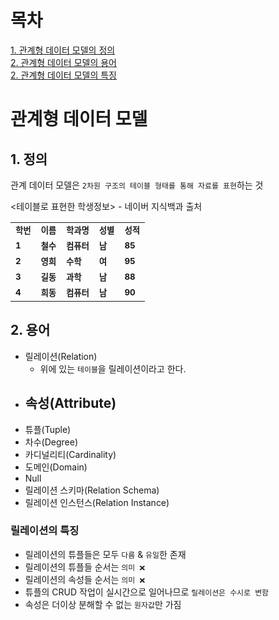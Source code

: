 # 목차
[1. 관계형 데이터 모델의 정의](##정의) <br>
[2. 관계형 데이터 모델의 용어](##용어) <br>
[2. 관계형 데이터 모델의 특징](##특징) <br>

# 관계형 데이터 모델

## 1. 정의
관계 데이터 모델은 `2차원 구조의 테이블 형태를 통해 자료를 표현`하는 것

<테이블로 표현한 학생정보> - 네이버 지식백과 출처
<table>
  <tbody>
    <tr>
      <td>
        <sub>
          <b> 학번 </b>
        </sub>
      </td>
      <td>
        <sub>
          <b> 이름 </b>
        </sub>
      </td>
      <td>
        <sub>
          <b> 학과명 </b>
        </sub>
      </td>
      <td>
        <sub>
          <b> 성별 </b>
        </sub>
      </td>
      <td>
        <sub>
          <b>성적</b>
        </sub>
      </td>
    </tr>
     <tr>
      <td>
        <sub>
          <b> 1 </b>
        </sub>
      </td>
      <td>
        <sub>
          <b> 철수 </b>
        </sub>
      </td>
      <td>
        <sub>
          <b> 컴퓨터 </b>
        </sub>
      </td>
      <td>
        <sub>
          <b> 남 </b>
        </sub>
      </td>
      <td>
        <sub>
          <b> 85 </b>
        </sub>
      </td>
    </tr>
    <tr>
      <td>
        <sub>
          <b> 2 </b>
        </sub>
      </td>
      <td>
        <sub>
          <b> 영희 </b>
        </sub>
      </td>
      <td>
        <sub>
          <b> 수학 </b>
        </sub>
      </td>
      <td>
        <sub>
          <b> 여 </b>
        </sub>
      </td>
      <td>
        <sub>
          <b> 95 </b>
        </sub>
      </td>
    </tr>
    <tr>
      <td>
        <sub>
          <b> 3 </b>
        </sub>
      </td>
      <td>
        <sub>
          <b> 길동 </b>
        </sub>
      </td>
      <td>
        <sub>
          <b> 과학 </b>
        </sub>
      </td>
      <td>
        <sub>
          <b> 남 </b>
        </sub>
      </td>
      <td>
        <sub>
          <b> 88 </b>
        </sub>
      </td>
    </tr>
    <tr>
      <td>
        <sub>
          <b> 4 </b>
        </sub>
      </td>
      <td>
        <sub>
          <b> 희동 </b>
        </sub>
      </td>
      <td>
        <sub>
          <b> 컴퓨터 </b>
        </sub>
      </td>
      <td>
        <sub>
          <b> 남 </b>
        </sub>
      </td>
      <td>
        <sub>
          <b> 90 </b>
        </sub>
      </td>
    </tr>
  </tbody>
</table>

## 2. 용어
* 릴레이션(Relation)
  - 위에 있는 `테이블`을 릴레이션이라고 한다.
* 속성(Attribute)
  -
* 튜플(Tuple)
* 차수(Degree)
* 카디널리티(Cardinality)
* 도메인(Domain)
* Null
* 릴레이션 스키마(Relation Schema)
* 릴레이션 인스턴스(Relation Instance)

### 릴레이션의 특징
* 릴레이션의 튜플들은 모두 `다름` & `유일`한 존재
* 릴레이션의 튜플들 순서는 `의미 ❌`
* 릴레이션의 속성들 순서는 `의미 ❌`
* 튜플의 CRUD 작업이 실시간으로 일어나므로 `릴레이션은 수시로 변함`
* 속성은 더이상 분해할 수 없는 `원자값`만 가짐
